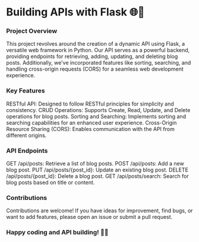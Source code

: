 # Building APIs with Flask 🌐🚀

### Project Overview
This project revolves around the creation of a dynamic API using Flask, a versatile web framework in Python. Our API serves as a powerful backend, providing endpoints for retrieving, adding, updating, and deleting blog posts. Additionally, we've incorporated features like sorting, searching, and handling cross-origin requests (CORS) for a seamless web development experience.

### Key Features
RESTful API: Designed to follow RESTful principles for simplicity and consistency.
CRUD Operations: Supports Create, Read, Update, and Delete operations for blog posts.
Sorting and Searching: Implements sorting and searching capabilities for an enhanced user experience.
Cross-Origin Resource Sharing (CORS): Enables communication with the API from different origins.

### API Endpoints
GET /api/posts: Retrieve a list of blog posts.
POST /api/posts: Add a new blog post.
PUT /api/posts/{post_id}: Update an existing blog post.
DELETE /api/posts/{post_id}: Delete a blog post.
GET /api/posts/search: Search for blog posts based on title or content.

### Contributions
Contributions are welcome! If you have ideas for improvement, find bugs, or want to add features, please open an issue or submit a pull request.

### Happy coding and API building! 🚀🌐
